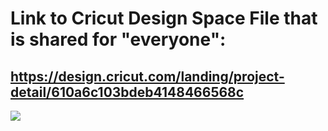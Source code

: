 # Link to Cricut Design Space File that is shared for "everyone":

## https://design.cricut.com/landing/project-detail/610a6c103bdeb4148466568c

<img src="https://github.com/GadgetAngel/Cricut_Voron_Logos/blob/main/images/QueenWithPlainVoronLogo.png?raw=true" />